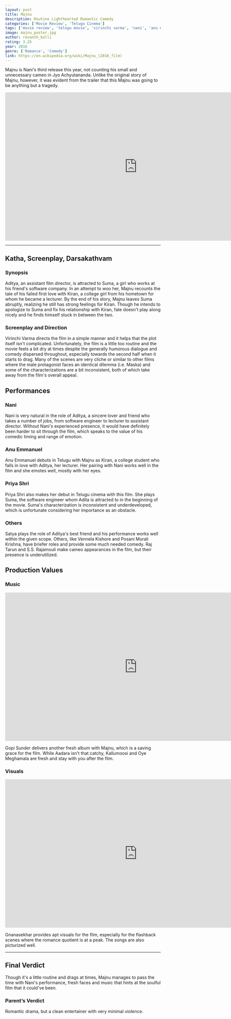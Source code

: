 ```yaml
---
layout: post
title: Majnu
description: Routine Lighthearted Romantic Comedy
categories: ['Movie Review', 'Telugu Cinema']
tags: ['movie review', 'telugu movie', 'virinchi varma', 'nani', 'anu emmanuel', 'priya shri', 'gopi sunder', 'gnanasekhar', 'anandi arts creations', 'geetha golla', 'p. kiran']
image: majnu_poster.jpg
author: revanth_kolli
rating: 3.25
year: 2016
genre: ['Romance', 'Comedy']
link: https://en.wikipedia.org/wiki/Majnu_(2016_film)
---
```


<p>Majnu is Nani's third release this year, not counting his small and unnecessary cameo in Jyo Achyutananda. Unlike the original story of Majnu, however, it was evident from the trailer that this Majnu was going to be anything but a tragedy.</p>
<iframe src="https://www.youtube.com/embed/gnk48qgeZ6c" width="853" height="480" frameborder="0" allowfullscreen="allowfullscreen"></iframe>
<hr />
<h2><span class="review_header">Katha, Screenplay, Darsakathvam</span></h2>
<h3>Synopsis</h3>
<p> Aditya, an assistant film director, is attracted to Suma, a girl who works at his friend's software company. In an attempt to woo her, Majnu recounts the tale of his failed first love with Kiran, a college girl from his hometown for whom he became a lecturer. By the end of his story, Majnu leaves Suma abruptly, realizing he still has strong feelings for Kiran. Though he intends to apologize to Suma and fix his relationship with Kiran, fate doesn't play along nicely and he finds himself stuck in between the two.  </p>
<h3>Screenplay and Direction</h3>
<p> Virinchi Varma directs the film in a simple manner and it helps that the plot itself isn't complicated. Unfortunately, the film is a little too routine and the movie feels a bit dry at times despite the generally humorous dialogue and comedy dispersed throughout, especially towards the second half when it starts to drag. Many of the scenes are very cliche or similar to other films where the male protagonist faces an identical dilemma (i.e. Maska) and some of the characterizations are a bit inconsistent, both of which take away from the film's overall appeal. </p>
<h2><span class="review_header">Performances</span></h2>
<h3>Nani</h3>
<p> Nani is very natural in the role of Aditya, a sincere lover and friend who takes a number of jobs, from software engineer to lecturer to assistant director. Without Nani's experienced presence, it would have definitely been harder to sit through the film, which speaks to the value of his comedic timing and range of emotion. </p>
<h3>Anu Emmanuel</h3>
<p> Anu Emmanuel debuts in Telugu with Majnu as Kiran, a college student who falls in love with Aditya, her lecturer. Her pairing with Nani works well in the film and she emotes well, mostly with her eyes. </p>
<h3>Priya Shri</h3>
<p> Priya Shri also makes her debut in Telugu cinema with this film. She plays Suma, the software engineer whom Adita is attracted to in the beginning of the movie. Suma's characterization is inconsistent and underdeveloped, which is unfortunate considering her importance as an obstacle. </p>
<h3>Others</h3>
<p> Satya plays the role of Aditya's best friend and his performance works well within the given scope. Others, like Vennela Kishore and Posani Murali Krishna, have briefer roles and provide some much needed comedy. Raj Tarun and S.S. Rajamouli make cameo appearances in the film, but their presence is underutilized.  </p>
<h2><span class="review_header">Production Values</span></h2>
<h3>Music</h3>
<iframe src="https://www.youtube.com/embed/TY_M9rxUkTk" width="853" height="480" frameborder="0" allowfullscreen="allowfullscreen"></iframe>
<p> Gopi Sunder delivers another fresh album with Majnu, which is a saving grace for the film. While Aadara isn't that catchy, Kallumoosi and Oye Meghamala are fresh and stay with you after the film. </p>
<h3>Visuals</h3>
<iframe src="https://www.youtube.com/embed/jO_yUIAHp-E" width="853" height="480" frameborder="0" allowfullscreen="allowfullscreen"></iframe>
<p> Gnanasekhar provides apt visuals for the film, especially for the flashback scenes where the romance quotient is at a peak. The songs are also picturized well. </p>
<hr />
<h2><span class="review_header">Final Verdict</span></h2>
<p> Though it's a little routine and drags at times, Majnu manages to pass the time with Nani's performance, fresh faces and music that hints at the soulful film that it could've been. </p>
<h3>Parent&#8217;s Verdict</h3> 
<p> Romantic drama, but a clean entertainer with very minimal violence. </p>
